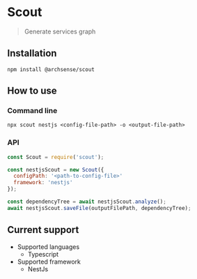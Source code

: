 # Scout
> Generate services graph

## Installation
`npm install @archsense/scout`

## How to use

### Command line
`npx scout nestjs <config-file-path> -o <output-file-path>`

### API
```js
const Scout = require('scout');

const nestjsScout = new Scout({
  configPath: '<path-to-config-file>'
  framework: 'nestjs'
});

const dependencyTree = await nestjsScout.analyze();
await nestjsScout.saveFile(outputFilePath, dependencyTree);
```

## Current support

* Supported languages
    * Typescript
* Supported framework
    * NestJs